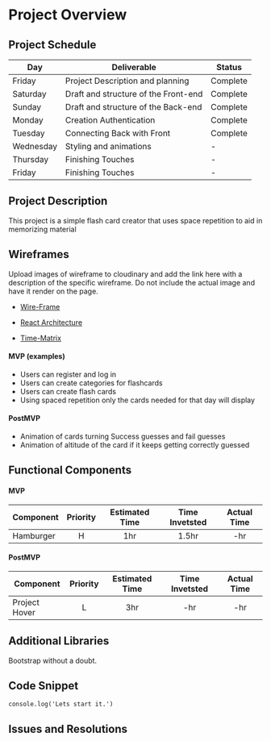 # Project Overview


## Project Schedule

|  Day | Deliverable | Status
|---|---| ---|
|Friday| Project Description and planning | Complete
|Saturday| Draft and structure of the Front-end| Complete
|Sunday| Draft and structure of the Back-end|Complete
|Monday| Creation Authentication | Complete
|Tuesday|Connecting Back with Front| Complete
|Wednesday| Styling and animations | -
|Thursday| Finishing Touches | -
|Friday|Finishing Touches| -


## Project Description

This project is a simple flash card creator that uses space repetition to aid in memorizing material


## Wireframes

Upload images of wireframe to cloudinary and add the link here with a description of the specific wireframe. Do not include the actual image and have it render on the page.  

- [Wire-Frame](https://www.figma.com/file/udbS0aJ9BOnxWLWPkfbhUV/Flash-Card-Memory-Game)

- [React Architecture](https://awwapp.com/b/udgjnmtl3lbeb/?dis=%5B%5B%22no-init-modal%22%5D%2C%5B%22join-board%22%5D%5D)

- [Time-Matrix](https://awwapp.com/b/uffe7ik1utch9/)

 

#### MVP (examples)

- Users can register and log in
- Users can create categories for flashcards
- Users can create flash cards
- Using spaced repetition only the cards needed for that day will display

#### PostMVP 

- Animation of cards turning Success guesses and fail guesses
- Animation of altitude of the card if it keeps getting correctly guessed

## Functional Components



#### MVP
| Component | Priority | Estimated Time | Time Invetsted | Actual Time |
| --- | :---: |  :---: | :---: | :---: |
| Hamburger | H | 1hr | 1.5hr | -hr|


#### PostMVP
| Component | Priority | Estimated Time | Time Invetsted | Actual Time |
| --- | :---: |  :---: | :---: | :---: |
| Project Hover | L | 3hr | -hr | -hr|


## Additional Libraries
Bootstrap without a doubt.

## Code Snippet

```
console.log('Lets start it.')
```

## Issues and Resolutions
